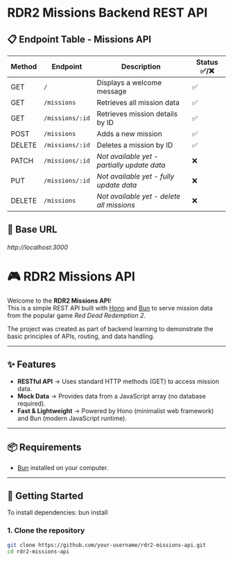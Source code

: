 # RDR2 Missions Backend REST API

## 📋 Endpoint Table - Missions API

| Method | Endpoint        | Description                                 | Status ✅/❌ |
| ------ | --------------- | ------------------------------------------- | ------------ |
| GET    | `/`             | Displays a welcome message                  | ✅           |
| GET    | `/missions`     | Retrieves all mission data                  | ✅           |
| GET    | `/missions/:id` | Retrieves mission details by ID             | ✅           |
| POST   | `/missions`     | Adds a new mission                          | ✅           |
| DELETE | `/missions/:id` | Deletes a mission by ID                     | ✅           |
| PATCH  | `/missions/:id` | _Not available yet - partially update data_ | ❌           |
| PUT    | `/missions/:id` | _Not available yet - fully update data_     | ❌           |
| DELETE | `/missions`     | _Not available yet - delete all missions_   | ❌           |

## 🚀 Base URL

###### http://localhost:3000

# 🎮 RDR2 Missions API

Welcome to the **RDR2 Missions API**!  
This is a simple REST API built with [Hono](https://hono.dev) and [Bun](https://bun.sh) to serve mission data from the popular game _Red Dead Redemption 2_.

The project was created as part of backend learning to demonstrate the basic principles of APIs, routing, and data handling.

---

## ✨ Features

- **RESTful API** → Uses standard HTTP methods (GET) to access mission data.
- **Mock Data** → Provides data from a JavaScript array (no database required).
- **Fast & Lightweight** → Powered by Hono (minimalist web framework) and Bun (modern JavaScript runtime).

---

## 📦 Requirements

- [Bun](https://bun.sh) installed on your computer.

---

## 🚀 Getting Started

To install dependencies:
bun install

### 1. Clone the repository

```bash
git clone https://github.com/your-username/rdr2-missions-api.git
cd rdr2-missions-api
```
